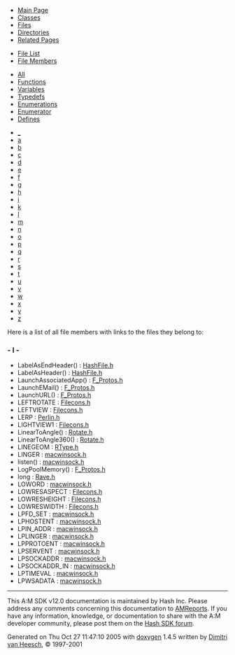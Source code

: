 <div class="tabs">

- [Main Page](index.md)
- [Classes](annotated.md)
- <span id="current">[Files](files.md)</span>
- [Directories](dirs.md)
- [Related Pages](pages.md)

</div>

<div class="tabs">

- [File List](files.md)
- <span id="current">[File Members](globals.md)</span>

</div>

<div class="tabs">

- <span id="current">[All](globals.md)</span>
- [Functions](globals_func.md)
- [Variables](globals_vars.md)
- [Typedefs](globals_type.md)
- [Enumerations](globals_enum.md)
- [Enumerator](globals_eval.md)
- [Defines](globals_defs.md)

</div>

<div class="tabs">

- [\_](globals.md#index__)
- [a](globals_0x61.md#index_a)
- [b](globals_0x62.md#index_b)
- [c](globals_0x63.md#index_c)
- [d](globals_0x64.md#index_d)
- [e](globals_0x65.md#index_e)
- [f](globals_0x66.md#index_f)
- [g](globals_0x67.md#index_g)
- [h](globals_0x68.md#index_h)
- [i](globals_0x69.md#index_i)
- [k](globals_0x6b.md#index_k)
- <span id="current">[l](globals_0x6c.md#index_l)</span>
- [m](globals_0x6d.md#index_m)
- [n](globals_0x6e.md#index_n)
- [o](globals_0x6f.md#index_o)
- [p](globals_0x70.md#index_p)
- [q](globals_0x71.md#index_q)
- [r](globals_0x72.md#index_r)
- [s](globals_0x73.md#index_s)
- [t](globals_0x74.md#index_t)
- [u](globals_0x75.md#index_u)
- [v](globals_0x76.md#index_v)
- [w](globals_0x77.md#index_w)
- [x](globals_0x78.md#index_x)
- [y](globals_0x79.md#index_y)
- [z](globals_0x7a.md#index_z)

</div>

Here is a list of all file members with links to the files they belong to:

### <span id="index_l" class="anchor">- l -</span>

- LabelAsEndHeader() : <a href="HashFile_8h.md#6470fec773dd6b0b75015029471442c9" class="el">HashFile.h</a>
- LabelAsHeader() : <a href="HashFile_8h.md#7a9328ac0752a5a6fad93e450c4f1676" class="el">HashFile.h</a>
- LaunchAssociatedApp() : <a href="F__Protos_8h.md#fe47f9c593d930ea51bbf5e7ff325e9c" class="el">F_Protos.h</a>
- LaunchEMail() : <a href="F__Protos_8h.md#ad3296866f023b4ce31af1ca95439bb3" class="el">F_Protos.h</a>
- LaunchURL() : <a href="F__Protos_8h.md#5eec56608477b2ae1432abc55cd23ed5" class="el">F_Protos.h</a>
- LEFTROTATE : <a href="Filecons_8h.md#bbf20f766b4c7d74f44575d779777ddb" class="el">Filecons.h</a>
- LEFTVIEW : <a href="Filecons_8h.md#107d18618607fbae211f16144c272028" class="el">Filecons.h</a>
- LERP : <a href="Perlin_8h.md#ff73e351cc4e7893b5bb87b22f1e930e" class="el">Perlin.h</a>
- LIGHTVIEW1 : <a href="Filecons_8h.md#707cf0d984dd2e51881a948702e36cc4" class="el">Filecons.h</a>
- LinearToAngle() : <a href="Rotate_8h.md#79b3368b75355dc80fa57eb8bdb728b5" class="el">Rotate.h</a>
- LinearToAngle360() : <a href="Rotate_8h.md#19a22e2e859164b37ad268fefee7aaab" class="el">Rotate.h</a>
- LINEGEOM : <a href="RType_8h.md#7ad6a9a776ae2e23f538d41bf67f0d30" class="el">RType.h</a>
- LINGER : <a href="macwinsock_8h.md#b9753d289da26939bd43ccc2e59fff76" class="el">macwinsock.h</a>
- listen() : <a href="macwinsock_8h.md#63cc537ad17278a98d99b02964b452dd" class="el">macwinsock.h</a>
- LogPoolMemory() : <a href="F__Protos_8h.md#0d77e3593036da0dbdff80a7ea431dd8" class="el">F_Protos.h</a>
- long : <a href="Rave_8h.md#f03dc93db7c58a69ed5c83e1fa49cf0e" class="el">Rave.h</a>
- LOWORD : <a href="macwinsock_8h.md#79416a88190ca334eb9b91f7984faed2" class="el">macwinsock.h</a>
- LOWRESASPECT : <a href="Filecons_8h.md#b44a3bc86d82dcccb4050985b5acda6f" class="el">Filecons.h</a>
- LOWRESHEIGHT : <a href="Filecons_8h.md#ab99a73cc2ff7dfb8fcf6413aa15e8a8" class="el">Filecons.h</a>
- LOWRESWIDTH : <a href="Filecons_8h.md#34d03ffc8ed0d907a3ad567c5e68cfdb" class="el">Filecons.h</a>
- LPFD_SET : <a href="macwinsock_8h.md#899447adb47039d2c360e651ee7d3ae1" class="el">macwinsock.h</a>
- LPHOSTENT : <a href="macwinsock_8h.md#e43a5c3bb4de40978c2d4d0fb3ada217" class="el">macwinsock.h</a>
- LPIN_ADDR : <a href="macwinsock_8h.md#a05b7564ce100708155832278ee36d27" class="el">macwinsock.h</a>
- LPLINGER : <a href="macwinsock_8h.md#16c55ee06e365bebf46390716df0a116" class="el">macwinsock.h</a>
- LPPROTOENT : <a href="macwinsock_8h.md#a925df5065f9418705c8105a3ab61662" class="el">macwinsock.h</a>
- LPSERVENT : <a href="macwinsock_8h.md#2d8f997aa307d30527c4e0384618e8eb" class="el">macwinsock.h</a>
- LPSOCKADDR : <a href="macwinsock_8h.md#7f54f9cca0ad51881e90477009236b14" class="el">macwinsock.h</a>
- LPSOCKADDR_IN : <a href="macwinsock_8h.md#5167fecbe489f0a5454d27526b8c0c1c" class="el">macwinsock.h</a>
- LPTIMEVAL : <a href="macwinsock_8h.md#bf89f73f739027568e04a720dcbd38d5" class="el">macwinsock.h</a>
- LPWSADATA : <a href="macwinsock_8h.md#a76258f8cf45e401a45d141fcaaf506c" class="el">macwinsock.h</a>

------------------------------------------------------------------------

<span class="small">This A:M SDK v12.0 documentation is maintained by Hash Inc. Please address any comments concerning this documentation to [AMReports](http://www.hash.com/reports). If you have any information, knowledge, or documentation to share with the A:M developer community, please post them on the [Hash SDK forum](http://www.hash.com/forums/index.php?showforum=11).</span>

Generated on Thu Oct 27 11:47:10 2005 with [<span class="image placeholder" original-image-src="doxygen.png" original-image-title="" height="45" width="100" align="middle" border="0">doxygen</span>](http://www.doxygen.org/index.html) 1.4.5 written by [Dimitri van Heesch](mailto:dimitri@stack.nl), © 1997-2001
